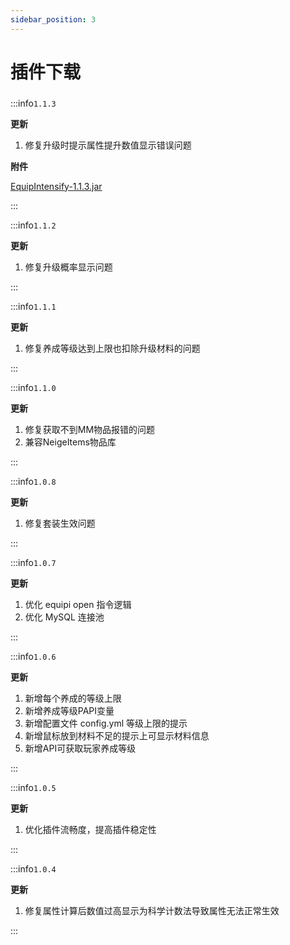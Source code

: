 ```yaml
---
sidebar_position: 3
---
```


# 插件下载

###        

:::info`1.1.3`

**更新**

1. 修复升级时提示属性提升数值显示错误问题

**附件**

[EquipIntensify-1.1.3.jar](https://www.goodmc.cn/plugin/EquipIntensify/EquipIntensify-1.1.3.jar)

:::

:::info`1.1.2`

**更新**

1. 修复升级概率显示问题

:::


:::info`1.1.1`

**更新**

1. 修复养成等级达到上限也扣除升级材料的问题

:::

:::info`1.1.0`

**更新**

1. 修复获取不到MM物品报错的问题
2. 兼容NeigeItems物品库

:::

:::info`1.0.8`

**更新**

1. 修复套装生效问题

:::

:::info`1.0.7`

**更新**

1. 优化 equipi open 指令逻辑
2. 优化 MySQL 连接池

:::

:::info`1.0.6`

**更新**

1. 新增每个养成的等级上限
2. 新增养成等级PAPI变量
3. 新增配置文件 config.yml 等级上限的提示
4. 新增鼠标放到材料不足的提示上可显示材料信息
5. 新增API可获取玩家养成等级

:::

:::info`1.0.5`

**更新**

1. 优化插件流畅度，提高插件稳定性

:::


:::info`1.0.4`

**更新**

1. 修复属性计算后数值过高显示为科学计数法导致属性无法正常生效

:::
